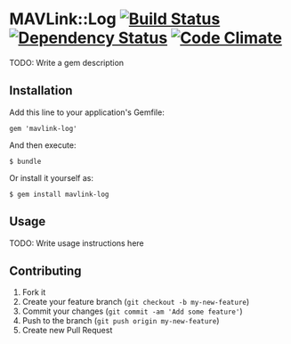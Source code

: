 # MAVLink::Log [![Build Status](https://travis-ci.org/code-lever/mavlink-log.png)](https://travis-ci.org/code-lever/mavlink-log) [![Dependency Status](https://gemnasium.com/code-lever/mavlink-log.png)](https://gemnasium.com/code-lever/mavlink-log) [![Code Climate](https://codeclimate.com/github/code-lever/mavlink-log.png)](https://codeclimate.com/github/code-lever/mavlink-log)

TODO: Write a gem description

## Installation

Add this line to your application's Gemfile:

    gem 'mavlink-log'

And then execute:

    $ bundle

Or install it yourself as:

    $ gem install mavlink-log

## Usage

TODO: Write usage instructions here

## Contributing

1. Fork it
2. Create your feature branch (`git checkout -b my-new-feature`)
3. Commit your changes (`git commit -am 'Add some feature'`)
4. Push to the branch (`git push origin my-new-feature`)
5. Create new Pull Request
